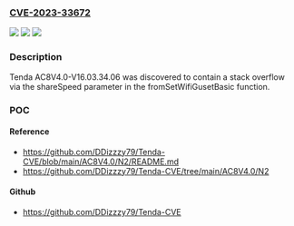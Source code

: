 ### [CVE-2023-33672](https://cve.mitre.org/cgi-bin/cvename.cgi?name=CVE-2023-33672)
![](https://img.shields.io/static/v1?label=Product&message=n%2Fa&color=blue)
![](https://img.shields.io/static/v1?label=Version&message=n%2Fa&color=blue)
![](https://img.shields.io/static/v1?label=Vulnerability&message=n%2Fa&color=brighgreen)

### Description

Tenda AC8V4.0-V16.03.34.06 was discovered to contain a stack overflow via the shareSpeed parameter in the fromSetWifiGusetBasic function.

### POC

#### Reference
- https://github.com/DDizzzy79/Tenda-CVE/blob/main/AC8V4.0/N2/README.md
- https://github.com/DDizzzy79/Tenda-CVE/tree/main/AC8V4.0/N2

#### Github
- https://github.com/DDizzzy79/Tenda-CVE


